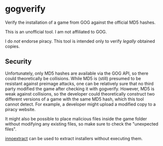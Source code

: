 # gogverify

Verify the installation of a game from GOG against the official MD5 hashes.

This is an unofficial tool. I am not affiliated to GOG.

I do *not* endorse piracy. This tool is intended only to verify *legally* obtained copies.

## Security

Unfortunately, only MD5 hashes are available via the GOG API, so there could theoretically be collisions.
While MD5 is (still) presumed to be resistant against preimage attacks, one can be relatively sure that no third party modified the game after checking it with gogverify.
However, MD5 is weak against collisions, so the developer could theoretically construct two different versions of a game with the same MD5 hash, which this tool cannot detect.
For example, a developer might upload a modified copy to a piracy website.

It might also be possible to place malicious files inside the game folder without modifying any existing files, so make sure to check the "unexpected files".

[innoextract](https://constexpr.org/innoextract/) can be used to extract installers without executing them.

